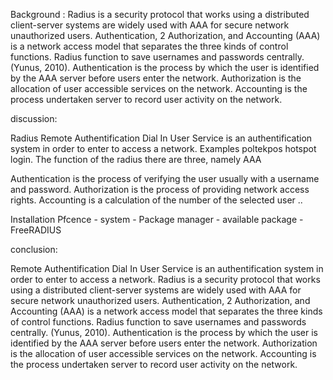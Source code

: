 Background :
Radius is a security protocol that works using a distributed client-server systems are widely used with AAA for secure network unauthorized users. Authentication, 2 Authorization, and Accounting (AAA) is a network access model that separates the three kinds of control functions. Radius function to save usernames and passwords centrally. (Yunus, 2010). Authentication is the process by which the user is identified by the AAA server before users enter the network. Authorization is the allocation of user accessible services on the network. Accounting is the process undertaken server to record user activity on the network.

discussion:

Radius
Remote Authentification Dial In User Service is an authentification system in order to enter to access a network. Examples poltekpos hotspot login.
The function of the radius there are three, namely AAA

Authentication is the process of verifying the user usually with a username and password.
Authorization is the process of providing network access rights.
Accounting is a calculation of the number of the selected user ..

Installation
Pfcence - system - Package manager - available package - FreeRADIUS

conclusion:

Remote Authentification Dial In User Service is an authentification system in order to enter to access a network.
Radius is a security protocol that works using a distributed client-server systems are widely used with AAA for secure network unauthorized users.
Authentication, 2 Authorization, and Accounting (AAA) is a network access model that separates the three kinds of control functions. Radius function to save usernames and passwords centrally. (Yunus, 2010).
Authentication is the process by which the user is identified by the AAA server before users enter the network. Authorization is the allocation of user accessible services on the network. Accounting is the process undertaken server to record user activity on the network.
